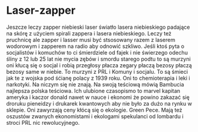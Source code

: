 # Laser-zapper
Jeszcze leczy zapper niebieski laser światło lasera niebieskiego padające na skórę z użyciem spirali zappera i lasera niebieskiego. 
Leczy też pruchnicę ale zapper i lasser musi być stsosowany razem z laserem wodorowym i zapperem na radio aby odnowić szkliwo. 
Jeśli ktoś pyta o socjalistów i komuchów to ci śmierdziele od fajek i nie świerzego odechu śliny z 12 lub 25 lat nie mycia zębów i smordu starego podtu to są murzyni oni kłucą się o socjal i robią przegłosy płacza zegary płaczą bezosy płaczą bezosy same w  niebie. To murzyni z PRL i Komuny i socjalu. To są śmieci jak te z wojska pod śćianę polacy z 1939 roku. Oni to chemioterapia i leki i narkotyki. Na niczym się nie znają. Na swoją teściową mówią Bambucia najlepsza polska teściowa. Ich ulubione czasopismo to marvel kapitan ameryka i kaczor donald nawet w nauce i ekonomi że powino zakazać się droruku pieneidzy i drukarek kwantowych aby nie było za dużo na rynku w sklepie. Oni zawyrzają ceny kłócą się o ekologie. Green Pece. Mają też oszustów zwanych ekonomistami i ekologami spekulanci od lombardu i stroci PRL nic rewolucyjnego.   
